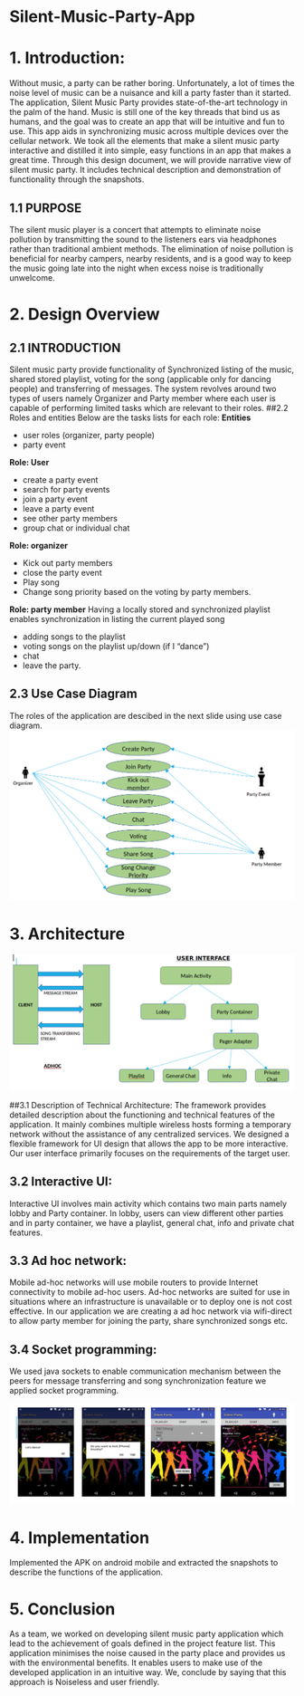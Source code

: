 # Silent-Music-Party-App

# 1. Introduction:
Without music, a party can be rather boring. Unfortunately, a lot of times the noise level of music can be a nuisance and kill a party faster than it started. The application, Silent Music Party provides state-of-the-art technology in the palm of the hand. 
Music is still one of the key threads that bind us as humans, and the goal was to create an app that will be intuitive and fun to use. This app  aids in synchronizing music across multiple devices over the cellular network. We took all the elements that make a silent music party interactive and distilled it into simple, easy functions in an app that makes a great time.
Through this design document, we will provide narrative view of silent music party. It includes technical description and demonstration of functionality through the snapshots.

## 1.1 PURPOSE
The silent music player is a concert that attempts to eliminate noise pollution by transmitting the sound to the listeners ears via headphones rather than traditional ambient methods. The elimination of noise pollution is beneficial for nearby campers, nearby residents, and is a good way to keep the music going late into the night when excess noise is traditionally unwelcome. 

# 2. Design Overview
## 2.1 INTRODUCTION

Silent music party provide functionality of Synchronized listing of the music, shared stored playlist, voting for the song (applicable only for dancing people) and transferring of messages. The system revolves around two types of users namely Organizer and Party member where each user is capable of performing limited tasks which are relevant to their roles.
##2.2 Roles and entities
Below are the tasks lists for each role:
**Entities**
 - user roles (organizer, party people)
 - party event
 
**Role: User**  	 
 - create a party event
 - search for party events       	
 - join a party event
 - leave a party event
 - see other party members    	
 - group chat or individual chat

**Role: organizer**     	
 - Kick out party members 	
 - close the party event
 - Play song
 - Change song priority based on the voting by party members.

**Role: party member**
Having a locally stored and synchronized playlist enables synchronization in listing the current played song
- adding songs to the playlist
- voting songs on the playlist up/down (if I “dance”)
- chat
- leave the party.

## 2.3 Use Case Diagram
The roles of the application are descibed in the next slide using use case diagram.
![Use Diagram](use-case.png)

# 3. Architecture
![Architecture](architecture.png)

##3.1 Description of Technical Architecture:
The framework provides detailed description about the functioning and technical features of the application. It mainly combines multiple wireless hosts forming a temporary network without the assistance of any centralized services. We designed a flexible framework for UI design that allows the app to be more interactive. Our user interface primarily focuses on the requirements of the target user.
 
## 3.2 Interactive UI:
Interactive UI involves main activity which contains two main parts namely lobby and Party container. In lobby, users can view different other parties and in party container, we have a playlist, general chat, info and private chat features.

## 3.3 Ad hoc network:
Mobile ad-hoc networks will use mobile routers to provide Internet connectivity to mobile ad-hoc users. Ad-hoc networks are suited for use in situations where an infrastructure is unavailable or to deploy one is not cost effective. In our application we are creating a ad hoc network via wifi-direct to allow party member for joining the party, share synchronized songs etc.

## 3.4 Socket programming:
We used java sockets to enable communication mechanism between the peers for message transferring and song synchronization feature we applied socket programming.

![GUI of the app](gui.png)

# 4. Implementation
Implemented the APK on android mobile and extracted the snapshots to describe the functions of the application.

# 5. Conclusion
As a team, we worked on developing silent music party application which lead to the achievement of goals defined in the project feature list. This application minimises the noise caused in the party place and  provides us with the environmental benefits. It enables users to make use of the developed application in an intuitive way. We, conclude by saying that this approach is Noiseless and user friendly.


